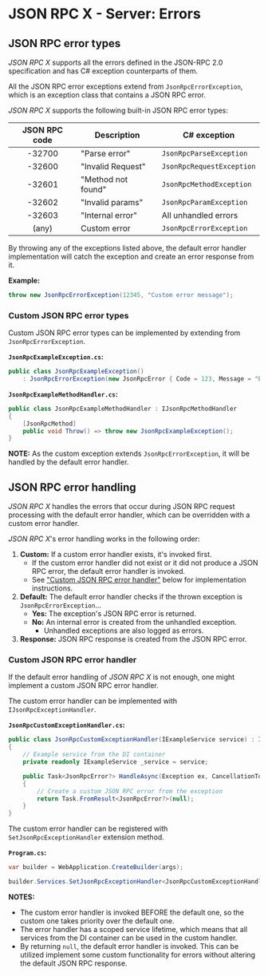 # JSON RPC X - Server: Errors

## JSON RPC error types

_JSON RPC X_ supports all the errors defined in the JSON-RPC 2.0 specification
and has C# exception counterparts of them.

All the JSON RPC error exceptions extend from `JsonRpcErrorException`,
which is an exception class that contains a JSON RPC error.

_JSON RPC X_ supports the following built-in JSON RPC error types:

| **JSON RPC code** | **Description** | **C# exception** |
| :-----: | ----- | ----- |
| -32700 | "Parse error" | `JsonRpcParseException` |
| -32600 | "Invalid Request" | `JsonRpcRequestException` |
| -32601 | "Method not found" | `JsonRpcMethodException` |
| -32602 | "Invalid params" | `JsonRpcParamException` |
| -32603 | "Internal error" | All unhandled errors |
| (any) | Custom error | `JsonRpcErrorException` |

By throwing any of the exceptions listed above,
the default error handler implementation will catch the exception
and create an error response from it.

**Example:**
```cs
throw new JsonRpcErrorException(12345, "Custom error message");
```

### Custom JSON RPC error types

Custom JSON RPC error types can be implemented by extending from `JsonRpcErrorException`.

**`JsonRpcExampleException.cs`:**
```cs
public class JsonRpcExampleException()
    : JsonRpcErrorException(new JsonRpcError { Code = 123, Message = "Example message" });
```

**`JsonRpcExampleMethodHandler.cs`:**
```cs
public class JsonRpcExampleMethodHandler : IJsonRpcMethodHandler
{
    [JsonRpcMethod]
    public void Throw() => throw new JsonRpcExampleException();
}
```

**NOTE:** As the custom exception extends `JsonRpcErrorException`,
it will be handled by the default error handler.

## JSON RPC error handling

_JSON RPC X_ handles the errors that occur during JSON RPC request processing with
the default error handler, which can be overridden with a custom error handler.

_JSON RPC X_'s error handling works in the following order:

1. **Custom:** If a custom error handler exists, it's invoked first.
    - If the custom error handler did not exist or it did not produce a JSON RPC error,
      the default error handler is invoked.
    - See ["Custom JSON RPC error handler"](#custom-json-rpc-error-handler)
      below for implementation instructions.
1. **Default:** The default error handler checks if the thrown exception is `JsonRpcErrorException`...
    - **Yes:** The exception's JSON RPC error is returned.
    - **No:** An internal error is created from the unhandled exception.
        - Unhandled exceptions are also logged as errors.
1. **Response:** JSON RPC response is created from the JSON RPC error.
 
### Custom JSON RPC error handler

If the default error handling of _JSON RPC X_ is not enough,
one might implement a custom JSON RPC error handler.

The custom error handler can be implemented with `IJsonRpcExceptionHandler`.

**`JsonRpcCustomExceptionHandler.cs`:**
```cs
public class JsonRpcCustomExceptionHandler(IExampleService service) : IJsonRpcExceptionHandler
{
    // Example service from the DI container
    private readonly IExampleService _service = service;

    public Task<JsonRpcError?> HandleAsync(Exception ex, CancellationToken ct = default)
    {
        // Create a custom JSON RPC error from the exception
        return Task.FromResult<JsonRpcError?>(null);
    }
}
```

The custom error handler can be registered with `SetJsonRpcExceptionHandler` extension method.

**`Program.cs`:**

```cs
var builder = WebApplication.CreateBuilder(args);

builder.Services.SetJsonRpcExceptionHandler<JsonRpcCustomExceptionHandler>();
```

**NOTES:**
- The custom error handler is invoked BEFORE the default one,
  so the custom one takes priority over the default one.
- The error handler has a scoped service lifetime,
  which means that all services from the DI container can be used in the custom handler.
- By returning `null`, the default error handler is invoked.
  This can be utilized implement some custom functionality for errors
  without altering the default JSON RPC response.
